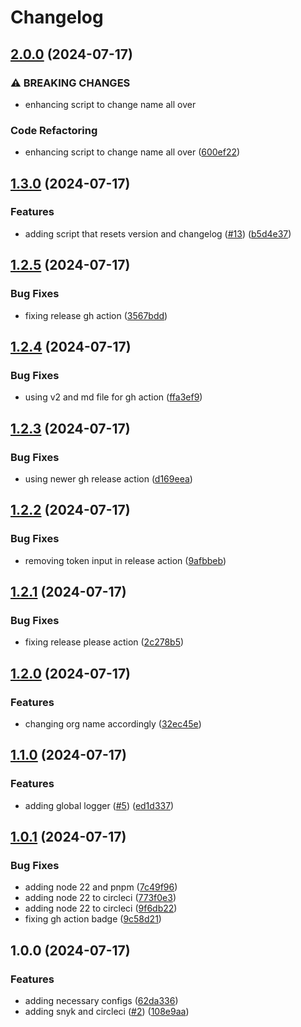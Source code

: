 # Changelog

## [2.0.0](https://github.com/Injsted/next-template/compare/v1.3.0...v2.0.0) (2024-07-17)


### ⚠ BREAKING CHANGES

* enhancing script to change name all over

### Code Refactoring

* enhancing script to change name all over ([600ef22](https://github.com/Injsted/next-template/commit/600ef22dd73a69f82024d47eac280e502c1f23d8))

## [1.3.0](https://github.com/Injsted/next-template/compare/v1.2.5...v1.3.0) (2024-07-17)


### Features

* adding script that resets version and changelog ([#13](https://github.com/Injsted/next-template/issues/13)) ([b5d4e37](https://github.com/Injsted/next-template/commit/b5d4e370767e2e363bdb5050ad6bb6af6733d911))

## [1.2.5](https://github.com/Injsted/next-template/compare/v1.2.4...v1.2.5) (2024-07-17)


### Bug Fixes

* fixing release gh action ([3567bdd](https://github.com/Injsted/next-template/commit/3567bddeb37624659f787e235c9ee4ca890a0733))

## [1.2.4](https://github.com/Injsted/next-template/compare/v1.2.3...v1.2.4) (2024-07-17)


### Bug Fixes

* using v2 and md file for gh action ([ffa3ef9](https://github.com/Injsted/next-template/commit/ffa3ef9fbf9cdc1033cc093c162f7dd263dc2beb))

## [1.2.3](https://github.com/Injsted/next-template/compare/v1.2.2...v1.2.3) (2024-07-17)


### Bug Fixes

* using newer gh release action ([d169eea](https://github.com/Injsted/next-template/commit/d169eeabaed86e8ace8a9ad842fb762aaac3a9db))

## [1.2.2](https://github.com/Injsted/next-template/compare/v1.2.1...v1.2.2) (2024-07-17)


### Bug Fixes

* removing token input in release action ([9afbbeb](https://github.com/Injsted/next-template/commit/9afbbebd719229250f2460c05c4cd49dbd2518ff))

## [1.2.1](https://github.com/Injsted/next-template/compare/v1.2.0...v1.2.1) (2024-07-17)


### Bug Fixes

* fixing release please action ([2c278b5](https://github.com/Injsted/next-template/commit/2c278b5195b4774c5e651403d9d43b975942d1f8))

## [1.2.0](https://github.com/Injsted/next-template/compare/v1.1.0...v1.2.0) (2024-07-17)


### Features

* changing org name accordingly ([32ec45e](https://github.com/Injsted/next-template/commit/32ec45e1bd099194e37683176e75fd560459420b))

## [1.1.0](https://github.com/InjstedInc/next-template/compare/v1.0.1...v1.1.0) (2024-07-17)


### Features

* adding global logger ([#5](https://github.com/InjstedInc/next-template/issues/5)) ([ed1d337](https://github.com/InjstedInc/next-template/commit/ed1d3379463ee6a508f935fb9511da8ff3986646))

## [1.0.1](https://github.com/InjstedInc/next-template/compare/v1.0.0...v1.0.1) (2024-07-17)


### Bug Fixes

* adding node 22 and pnpm ([7c49f96](https://github.com/InjstedInc/next-template/commit/7c49f96f20561e067d258e64b880f4f985dc92bc))
* adding node 22 to circleci ([773f0e3](https://github.com/InjstedInc/next-template/commit/773f0e3f519968ca8516c7bfbd7d0c3bde1b4e24))
* adding node 22 to circleci ([9f6db22](https://github.com/InjstedInc/next-template/commit/9f6db22b1df4d2395587d382bb445c3e42cae762))
* fixing gh action badge ([9c58d21](https://github.com/InjstedInc/next-template/commit/9c58d2148847818a913de0908d6220a02f7628cf))

## 1.0.0 (2024-07-17)


### Features

* adding necessary configs ([62da336](https://github.com/InjstedInc/next-template/commit/62da336241ba26ca0781859d0383b237c9cbffe3))
* adding snyk and circleci ([#2](https://github.com/InjstedInc/next-template/issues/2)) ([108e9aa](https://github.com/InjstedInc/next-template/commit/108e9aa50ddfca68fcbeb4288457c7a88f6ae264))
